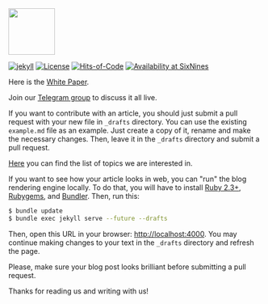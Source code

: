 <img src="http://www.zold.io/logo.svg" width="92px" height="92px"/>

[![jekyll](https://github.com/zold-io/blog.zold.io/actions/workflows/jekyll.yml/badge.svg)](https://github.com/zold-io/blog.zold.io/actions/workflows/jekyll.yml)
[![License](https://img.shields.io/badge/license-MIT-green.svg)](https://github.com/yegor256/takes/blob/master/LICENSE.txt)
[![Hits-of-Code](https://hitsofcode.com/github/zold-io/blog.zold.io)](https://hitsofcode.com/view/github/zold-io/blog.zold.io)
[![Availability at SixNines](https://www.sixnines.io/b/ee43)](https://www.sixnines.io/h/ee43)

Here is the [White Paper](https://papers.zold.io/wp.pdf).

Join our [Telegram group](https://t.me/zold_io) to discuss it all live.

If you want to contribute with an article, you should
just submit a pull request with your new file in `_drafts`
directory. You can use the existing `example.md` file
as an example. Just create a copy of it, rename and make
the necessary changes. Then, leave it in the `_drafts` directory
and submit a pull request.

[Here](https://blog.zold.io/wanted.html) you can find the list of topics
we are interested in.

If you want to see how your article looks in web, you can "run" the
blog rendering engine locally. To do that, you will have to install
[Ruby 2.3+](https://www.ruby-lang.org/en/documentation/installation/),
[Rubygems](https://rubygems.org/pages/download),
and
[Bundler](https://bundler.io/).
Then, run this:

```bash
$ bundle update
$ bundle exec jekyll serve --future --drafts
```

Then, open this URL in your browser: [http://localhost:4000](http://localhost:4000).
You may continue making changes to your text in the `_drafts` directory
and refresh the page.

Please, make sure your blog post looks brilliant before submitting a pull request.

Thanks for reading us and writing with us!
